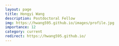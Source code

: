 ```yaml
---
layout: page
title: Hongyi Wang
description: Postdoctoral Fellow
img: https://hwang595.github.io/images/profile.jpg
importance: 12
category: current
redirect: https://hwang595.github.io/
---
```

